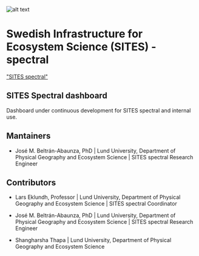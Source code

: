![alt text](https://h24-original.s3.amazonaws.com/231546/28893673-EQhe9.png "SITES spectral")
# Swedish Infrastructure for Ecosystem Science (SITES) - spectral
["SITES spectral"](https://www.fieldsites.se/en-GB/sites-thematic-programs/sites-spectral-32634403)

## SITES Spectral dashboard

Dashboard under continuous development for SITES spectral and internal use.


## Mantainers

* José M. Beltrán-Abaunza, PhD | Lund University, Department of Physical Geography and Ecosystem Science | SITES spectral Research Engineer


## Contributors

* Lars Eklundh, Professor | Lund University, Department of Physical Geography and Ecosystem Science | SITES spectral Coordinator

* José M. Beltrán-Abaunza, PhD | Lund University, Department of Physical Geography and Ecosystem Science | SITES spectral Research Engineer

* Shangharsha Thapa | Lund University, Department of Physical Geography and Ecosystem Science
